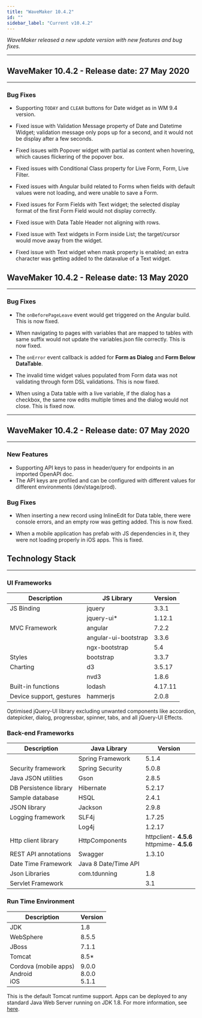 ```yaml
---
title: "WaveMaker 10.4.2"
id: ""
sidebar_label: "Current v10.4.2"
---
```

*WaveMaker released a new update version with new features and bug fixes.*

---

## WaveMaker 10.4.2 - Release date: 27 May 2020

---

### Bug Fixes

- Supporting `TODAY` and `CLEAR` buttons for Date widget as in WM 9.4 version.

- Fixed issue with Validation Message property of Date and Datetime Widget; validation message only pops up for a second, and it would not be display after a few seconds.

- Fixed issues with Popover widget with partial as content when hovering, which causes flickering of the popover box.

- Fixed issues with Conditional Class property for Live Form, Form, Live Filter.

- Fixed issues with Angular build related to Forms when fields with default values were not loading, and were unable to save a Form.

- Fixed issues for Form Fields with Text widget; the selected display format of the first Form Field would not display correctly.

- Fixed issue with Data Table Header not aligning with rows.

- Fixed issue with Text widgets in Form inside List; the target/cursor would move away from the widget.

- Fixed issue with Text widget when mask property is enabled; an extra character was getting added to the datavalue of a Text widget.

## WaveMaker 10.4.2 - Release date: 13 May 2020

---

### Bug Fixes



- The `onBeforePageLeave` event would get triggered on the Angular build. This is now fixed.

- When navigating to pages with variables that are mapped to tables with same suffix would not update the variables.json file correctly. This is now fixed.

- The `onError` event callback is added for **Form as Dialog** and **Form Below DataTable**.

- The invalid time widget values populated from Form data was not validating through form DSL validations. This is now fixed.

- When using a Data table with a live variable, if the dialog has a checkbox, the same row edits multiple times and the dialog would not close. This is fixed now.

---

## WaveMaker 10.4.2 - Release date: 07 May 2020

---

### New Features

- Supporting API keys to pass in header/query for endpoints in an imported OpenAPI doc.
- The API keys are profiled and can be configured with different values for different environments (dev/stage/prod).

### Bug Fixes 

- When inserting a new record using InlineEdit for Data table, there were console errors, and an empty row was getting added. This is now fixed.

- When a mobile application has prefab with JS dependencies in it, they were not loading properly in iOS apps. This is fixed.

## Technology Stack

---

### UI Frameworks

| Description | JS Library | Version |
| --- | --- | --- |
| JS Binding | jquery | 3.3.1 |
|  | jquery-ui* | 1.12.1 |
| MVC Framework | angular | 7.2.2 |
|  | angular-ui-bootstrap | 3.3.6 |
|  | ngx-bootstrap |5.4|
| Styles | bootstrap | 3.3.7 |
| Charting | d3 | 3.5.17 |
|  | nvd3 | 1.8.6 |
| Built-in functions | lodash | 4.17.11 |
| Device support, gestures | hammerjs | 2.0.8 |

Optimised jQuery-UI library excluding unwanted components like accordion, datepicker, dialog, progressbar, spinner, tabs, and all jQuery-UI Effects.

### Back-end Frameworks

| Description | Java Library | Version |
| --- | --- | --- |
|  | Spring Framework |5.1.4 |
| Security framework | Spring Security | 5.0.8 |
| Java JSON utilities | Gson |2.8.5 |
| DB Persistence library | Hibernate |5.2.17 |
| Sample database | HSQL |2.4.1 |
| JSON library | Jackson |2.9.8 |
| Logging framework | SLF4j |1.7.25 |
|  | Log4j | 1.2.17 |
| Http client library | HttpComponents |httpclient- **4.5.6** <br> httpmime- **4.5.6** |
| REST API annotations | Swagger | 1.3.10 |
| Date Time Framework | Java 8 Date/Time API |  |
| Json Libraries | com.tdunning |  1.8 |
| Servlet Framework |  | 3.1 |

### Run Time Environment

| Description | Version |
| --- | --- |
| JDK | 1.8 |
| WebSphere | 8.5.5 |
| JBoss | 7.1.1 |
| Tomcat | 8.5* |
| Cordova (mobile apps) <br> Android <br> iOS | 9.0.0 <br> 8.0.0   <br> 5.1.1|


This is the default Tomcat runtime support. Apps can be deployed to any standard Java Web Server running on JDK 1.8. For more information, see [here](/learn/app-development/deployment/deployment-web-server).
